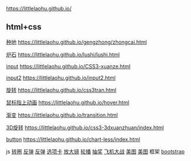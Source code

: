 https://littlelaohu.github.io/

## html+css
[种地](https://littlelaohu.github.io/gengzhong/zhongcai.html) https://littlelaohu.github.io/gengzhong/zhongcai.html

[炉石](https://littlelaohu.github.io/lushi/lushi.html) https://littlelaohu.github.io/lushi/lushi.html

[input](https://littlelaohu.github.io/CSS3-xuanze.html) https://littlelaohu.github.io/CSS3-xuanze.html

[input2](https://littlelaohu.github.io/input2.html) https://littlelaohu.github.io/input2.html

[旋转](https://littlelaohu.github.io/css3tran.html) https://littlelaohu.github.io/css3tran.html

[鼠标指上动画](https://littlelaohu.github.io/hover.html) https://littlelaohu.github.io/hover.html

[渐变](https://littlelaohu.github.io/transition.html) https://littlelaohu.github.io/transition.html

[3D旋转](https://littlelaohu.github.io/css3-3dxuanzhuan/index.html) https://littlelaohu.github.io/css3-3dxuanzhuan/index.html


[button](https://littlelaohu.github.io/chart-less/index.html) https://littlelaohu.github.io/chart-less/index.html

js      <a href="https://littlelaohu.github.io/zhuanquan.html" target="_blank">转圈</a>
        <a href="https://littlelaohu.github.io/fantan01.html" target="_blank">反弹</a>
        <a href="https://littlelaohu.github.io/fantan02.html" target="_blank">反弹</a>
        <a href="https://littlelaohu.github.io/xuanxiangka.html" target="_blank">选项卡</a>
        <a href="https://littlelaohu.github.io/fangdajing.html" target="_blank">放大镜</a>
        <a href="https://littlelaohu.github.io/luobo/xxx.html" target="_blank">轮播</a>
    <a href="https://littlelaohu.github.io/choujiang/choujiang.html" target="_blank">抽奖</a>
      <a href="https://littlelaohu.github.io/God/God.html" target="_blank">飞机大战</a>
        <a href="https://littlelaohu.github.io/js-meitu.html" target="_blank">美图</a>
        <a href="https://littlelaohu.github.io/jq-meitu.html" target="_blank">美图</a>
框架    <a href="https://littlelaohu.github.io/03-zhongdi/zhongdi.html" target="_blank">bootstrap</a>
        